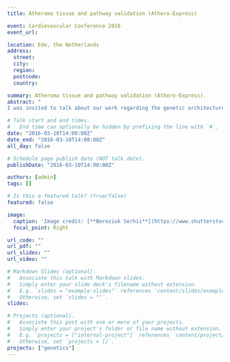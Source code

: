 ```yaml
---
title: Atheroma tissue and pathway validation (Athero-Express)

event: Cardiovascular Conference 2016
event_url: 

location: Ede, the Netherlands
address:
  street: 
  city: 
  region: 
  postcode: 
  country: 

summary: Atheroma tissue and pathway validation (Athero-Express).
abstract: "
I was invited to talk about our work regarding the genetic architecture of atherosclerotic plaque characteristics and the underling gene networks."

# Talk start and end times.
#   End time can optionally be hidden by prefixing the line with `#`.
date: "2016-03-10T14:00:00Z"
date_end: "2016-03-10T14:00:00Z"
all_day: false

# Schedule page publish date (NOT talk date).
publishDate: "2016-03-10T14:00:00Z"

authors: [admin]
tags: []

# Is this a featured talk? (true/false)
featured: false

image:
  caption: 'Image credit: [**Bereziuk Serhii**](https://www.shutterstock.com/g/bereziuk%20serhii)'
  focal_point: Right

url_code: ""
url_pdf: ""
url_slides: ""
url_video: ""

# Markdown Slides (optional).
#   Associate this talk with Markdown slides.
#   Simply enter your slide deck's filename without extension.
#   E.g. `slides = "example-slides"` references `content/slides/example-slides.md`.
#   Otherwise, set `slides = ""`.
slides:

# Projects (optional).
#   Associate this post with one or more of your projects.
#   Simply enter your project's folder or file name without extension.
#   E.g. `projects = ["internal-project"]` references `content/project/deep-learning/index.md`.
#   Otherwise, set `projects = []`.
projects: ["genetics"]
---
```


